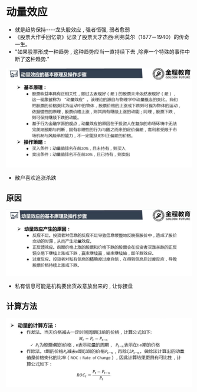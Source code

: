 # 动量效应

- 就是趋势保持----龙头股效应 , 强者恒强, 弱者愈弱
- 《股票大作手回忆录》记录了股票天才杰西·利弗莫尔（1877－1940）的传奇一生。
- "如果股票形成一种趋势 , 这种趋势应当一直持续下去 ,除非一个特殊的事件中断了这种趋势."

![image-20200314122255344](动量效应.assets/image-20200314122255344.png)

- 散户喜欢追涨杀跌



## 原因

![image-20200314131804152](动量效应.assets/image-20200314131804152.png)

- 私有信息可能是机构要出货故意放出来的 , 让你接盘



## 计算方法

![image-20200314132551019](动量效应.assets/image-20200314132551019.png)